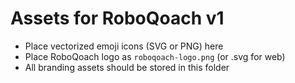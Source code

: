 # Assets for RoboQoach v1

- Place vectorized emoji icons (SVG or PNG) here
- Place RoboQoach logo as `roboqoach-logo.png` (or .svg for web)
- All branding assets should be stored in this folder
